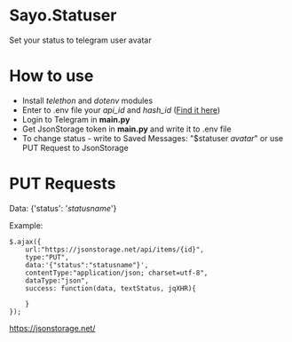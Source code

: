 # Sayo.Statuser
Set your status to telegram user avatar

# How to use

* Install *telethon* and *dotenv* modules
* Enter to .env file your *api_id* and *hash_id* ([Find it here](https://my.telegram.org/))
* Login to Telegram in **main.py**
* Get JsonStorage token in **main.py** and write it to .env file
* To change status - write to Saved Messages: "$statuser *avatar*" or use PUT Request to JsonStorage

# PUT Requests
Data: {'status': '*statusname*'}

Example: 
```
$.ajax({
    url:"https://jsonstorage.net/api/items/{id}",
    type:"PUT",
    data:'{"status":"statusname"}',
    contentType:"application/json; charset=utf-8",
    dataType:"json",
    success: function(data, textStatus, jqXHR){
    
    }
});
```
https://jsonstorage.net/
